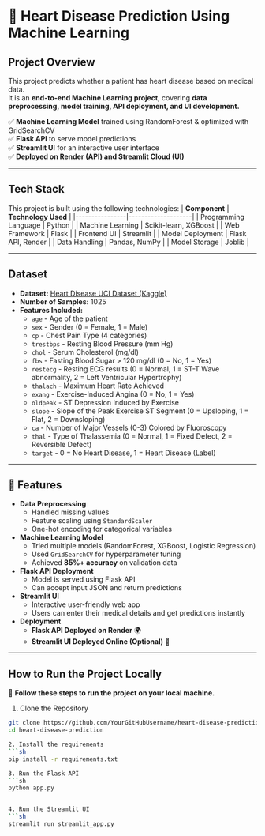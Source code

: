 # 💓 Heart Disease Prediction Using Machine Learning

##  Project Overview
This project predicts whether a patient has heart disease based on medical data.  
It is an **end-to-end Machine Learning project**, covering **data preprocessing, model training, API deployment, and UI development.**  

✅ **Machine Learning Model** trained using RandomForest & optimized with GridSearchCV  
✅ **Flask API** to serve model predictions  
✅ **Streamlit UI** for an interactive user interface  
✅ **Deployed on Render (API) and Streamlit Cloud (UI)**  

---

##  Tech Stack
This project is built using the following technologies:
| **Component**   | **Technology Used** |
|----------------|--------------------|
| Programming Language | Python |
| Machine Learning | Scikit-learn, XGBoost |
| Web Framework | Flask |
| Frontend UI | Streamlit |
| Model Deployment | Flask API, Render |
| Data Handling | Pandas, NumPy |
| Model Storage | Joblib |

---

##  Dataset
- **Dataset:** [Heart Disease UCI Dataset (Kaggle)](https://www.kaggle.com/datasets/johnsmith88/heart-disease-dataset)  
- **Number of Samples:** 1025  
- **Features Included:**
  - `age` - Age of the patient
  - `sex` - Gender (0 = Female, 1 = Male)
  - `cp` - Chest Pain Type (4 categories)
  - `trestbps` - Resting Blood Pressure (mm Hg)
  - `chol` - Serum Cholesterol (mg/dl)
  - `fbs` - Fasting Blood Sugar > 120 mg/dl (0 = No, 1 = Yes)
  - `restecg` - Resting ECG results (0 = Normal, 1 = ST-T Wave abnormality, 2 = Left Ventricular Hypertrophy)
  - `thalach` - Maximum Heart Rate Achieved
  - `exang` - Exercise-Induced Angina (0 = No, 1 = Yes)
  - `oldpeak` - ST Depression Induced by Exercise
  - `slope` - Slope of the Peak Exercise ST Segment (0 = Upsloping, 1 = Flat, 2 = Downsloping)
  - `ca` - Number of Major Vessels (0-3) Colored by Fluoroscopy
  - `thal` - Type of Thalassemia (0 = Normal, 1 = Fixed Defect, 2 = Reversible Defect)
  - `target` - 0 = No Heart Disease, 1 = Heart Disease (Label)

---

## 🎯 Features
- **Data Preprocessing**
  - Handled missing values
  - Feature scaling using `StandardScaler`
  - One-hot encoding for categorical variables
- **Machine Learning Model**
  - Tried multiple models (RandomForest, XGBoost, Logistic Regression)
  - Used `GridSearchCV` for hyperparameter tuning
  - Achieved **85%+ accuracy** on validation data
- **Flask API Deployment**
  - Model is served using Flask API
  - Can accept input JSON and return predictions
- **Streamlit UI**
  - Interactive user-friendly web app
  - Users can enter their medical details and get predictions instantly
- **Deployment**
  - **Flask API Deployed on Render** 🌍
  - **Streamlit UI Deployed Online (Optional)** 🎨

---

## How to Run the Project Locally
📌 **Follow these steps to run the project on your local machine.**  

1. Clone the Repository
```sh
git clone https://github.com/YourGitHubUsername/heart-disease-prediction.git
cd heart-disease-prediction

2. Install the requirements
```sh
pip install -r requirements.txt

3️. Run the Flask API
```sh
python app.py


4. Run the Streamlit UI
```sh
streamlit run streamlit_app.py
